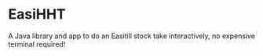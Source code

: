 # EasiHHT
A Java library and app to do an Easitill stock take interactively, no expensive terminal required!
